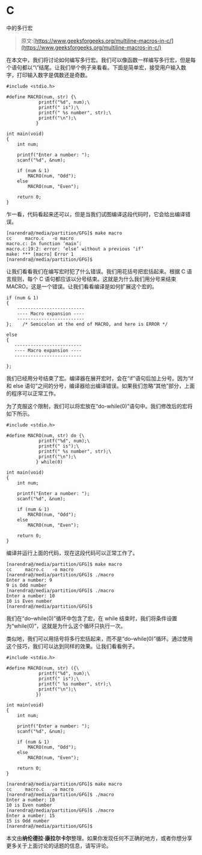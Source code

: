 # C

中的多行宏

> 原文:[https://www.geeksforgeeks.org/multiline-macros-in-c/](https://www.geeksforgeeks.org/multiline-macros-in-c/)

在本文中，我们将讨论如何编写多行宏。我们可以像函数一样编写多行宏，但是每个语句都以“\”结尾。让我们举个例子来看看。下面是简单宏，接受用户输入数字，打印输入数字是偶数还是奇数。

```
#include <stdio.h>

#define MACRO(num, str) {\
            printf("%d", num);\
            printf(" is");\
            printf(" %s number", str);\
            printf("\n");\
           }

int main(void)
{
    int num;

    printf("Enter a number: ");
    scanf("%d", &num);

    if (num & 1)
        MACRO(num, "Odd");
    else
        MACRO(num, "Even");

    return 0;
}
```

乍一看，代码看起来还可以，但是当我们试图编译这段代码时，它会给出编译错误。

```
[narendra@/media/partition/GFG]$ make macro
cc     macro.c   -o macro
macro.c: In function ‘main’:
macro.c:19:2: error: ‘else’ without a previous ‘if’
make: *** [macro] Error 1
[narendra@/media/partition/GFG]$ 

```

让我们看看我们在编写宏时犯了什么错误。我们用花括号把宏括起来。根据 C 语言规则，每个 C 语句都应该以分号结束。这就是为什么我们用分号来结束 MACRO。这是一个错误。让我们看看编译是如何扩展这个宏的。

```
if (num & 1)
{
    -------------------------
    ---- Macro expansion ----
    -------------------------
};    /* Semicolon at the end of MACRO, and here is ERROR */

else 
{
   -------------------------
   ---- Macro expansion ----
   -------------------------

};

```

我们已经用分号结束了宏。编译器在展开宏时，会在“if”语句后加上分号。因为“if 和 else 语句”之间的分号，编译器给出编译错误。如果我们忽略“其他”部分，上面的程序可以正常工作。

为了克服这个限制，我们可以将宏放在“do-while(0)”语句中。我们修改后的宏将如下所示。

```
#include <stdio.h>

#define MACRO(num, str) do {\
            printf("%d", num);\
            printf(" is");\
            printf(" %s number", str);\
            printf("\n");\
           } while(0)

int main(void)
{
    int num;

    printf("Enter a number: ");
    scanf("%d", &num);

    if (num & 1)
        MACRO(num, "Odd");
    else
        MACRO(num, "Even");

    return 0;
}
```

编译并运行上面的代码，现在这段代码可以正常工作了。

```
[narendra@/media/partition/GFG]$ make macro
cc     macro.c   -o macro
[narendra@/media/partition/GFG]$ ./macro 
Enter a number: 9
9 is Odd number
[narendra@/media/partition/GFG]$ ./macro 
Enter a number: 10
10 is Even number
[narendra@/media/partition/GFG]$ 

```

我们在“do–while(0)”循环中包含了宏，在 while 结束时，我们将条件设置为“while(0)”，这就是为什么这个循环只执行一次。

类似地，我们可以用括号将多行宏括起来，而不是“do–while(0)”循环。通过使用这个技巧，我们可以达到同样的效果。让我们看看例子。

```
#include <stdio.h>

#define MACRO(num, str) ({\
            printf("%d", num);\
            printf(" is");\
            printf(" %s number", str);\
            printf("\n");\
           })

int main(void)
{
    int num;

    printf("Enter a number: ");
    scanf("%d", &num);

    if (num & 1)
        MACRO(num, "Odd");
    else
        MACRO(num, "Even");

    return 0;
}
```

```
[narendra@/media/partition/GFG]$ make macro
cc     macro.c   -o macro
[narendra@/media/partition/GFG]$ ./macro 
Enter a number: 10
10 is Even number
[narendra@/media/partition/GFG]$ ./macro 
Enter a number: 15
15 is Odd number
[narendra@/media/partition/GFG]$ 

```

本文由**纳伦德拉·康拉尔卡尔**整理。如果你发现任何不正确的地方，或者你想分享更多关于上面讨论的话题的信息，请写评论。